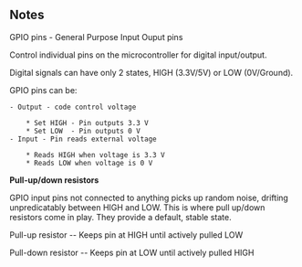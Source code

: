 ## Notes

GPIO pins - General Purpose Input Ouput pins

Control individual pins on the microcontroller for digital input/output.

Digital signals can have only 2 states, HIGH (3.3V/5V) or LOW (0V/Ground).

GPIO pins can be:

    - Output - code control voltage 

        * Set HIGH - Pin outputs 3.3 V
        * Set LOW  - Pin outputs 0 V
    - Input - Pin reads external voltage

        * Reads HIGH when voltage is 3.3 V
        * Reads LOW when voltage is 0 V

**Pull-up/down resistors**

GPIO input pins not connected to anything picks up random noise, drifting unpredicatably between HIGH and LOW. This is where pull up/down resistors come in play. They provide a default, stable state. 

Pull-up resistor   -- Keeps pin at HIGH until actively pulled LOW

Pull-down resistor -- Keeps pin at LOW until actively pulled HIGH

